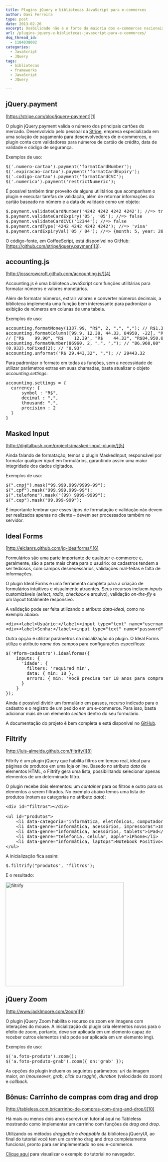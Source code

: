 ```yaml
---
title: Plugins jQuery e bibliotecas JavaScript para e-commerces
author: Davi Ferreira
type: post
date: 2013-02-26
excerpt: Usabilidade não é o forte da maioria dos e-commerces nacionais. Conheça alguns plugins que podem facilitar (e muito) a vida dos usuários da sua loja virtual.
url: /plugins-jquery-e-bibliotecas-javascript-para-e-commerces/
dsq_thread_id:
  - 1104038002
categories:
  - JavaScript
  - JQuery
tags:
  - bibliotecas
  - frameworks
  - JavaScript
  - JQuery

---
```

## jQuery.payment

[https://stripe.com/blog/jquery-payment][1]

O plugin jQuery.payment valida o número dos principais cartões do mercado. Desenvolvido pelo pessoal da [Stripe][2], empresa especializada em uma solução de pagamento para desenvolvedores de e-commerces, o plugin conta com validadores para números de cartão de crédito, data de validade e código de segurança.

Exemplos de uso:

<pre class="lang-jquery">$('.numero-cartao').payment('formatCardNumber');
$('.expiracao-cartao').payment('formatCardExpiry');
$('.codigo-cartao').payment('formatCardCVC');
$('.numerico').payment('restrictNumeric');</pre>

É possível também tirar proveito de alguns utilitários que acompanham o plugin e executar tarefas de validação, além de retornar informações do cartão baseado no número e a data de validade como um objeto:

<pre class="lang-jquery">$.payment.validateCardNumber('4242 4242 4242 4242'); //=&gt; true
$.payment.validateCardExpiry('05', '05'); //=&gt; false
$.payment.validateCardCVC('12344'); //=&gt; false
$.payment.cardType('4242 4242 4242 4242'); //=&gt; 'visa'
$.payment.cardExpiryVal('05 / 04'); //=&gt; {month: 5, year: 2004}</pre>

O código-fonte, em CoffeeScript, está disponível no GitHub: [https://github.com/stripe/jquery.payment][3].

## accounting.js

[http://josscrowcroft.github.com/accounting.js/][4]

Accounting.js é uma biblioteca JavaScript com funções utilitárias para formatar números e valores monetários.

Além de formatar números, extrair valores e converter números decimais, a biblioteca implementa uma função bem interessante para padronizar a exibição de números em colunas de uma tabela.

Exemplos de uso:

<pre class="lang-jquery">accounting.formatMoney(1337.99, "R$", 2, ".", ","); // R$1.337,99
accounting.formatColumn([99.9, 12.39, 44.33, 84950, -22], "R$");
// ["R$    99.90", "R$    12.39", "R$    44.33", "R$84,950.00", "R$   -22.00"]
accounting.formatNumber(86960, 2, ".", ","); // "86.960,00"
(0.932).toFixed(2); // "0.93"
accounting.unformat("R$ 29.443,32", ","); // 29443.32</pre>

Para padronizar o formato em todas as funções, sem a necessidade de utilizar parâmetros extras em suas chamadas, basta atualizar o objeto _accounting.settings_:

<pre class="lang-jquery">accounting.settings = {
  currency: {
	  symbol : "R$",
	  decimal : ",",
	  thousand: ".",
	  precision : 2 
  }
}</pre>

## Masked Input

[http://digitalbush.com/projects/masked-input-plugin/][5]

Ainda falando de formatação, temos o plugin MaskedInput, responsável por formatar qualquer _input_ em formulários, garantindo assim uma maior integridade dos dados digitados.

Exemplos de uso:

<pre class="lang-jquery">$(".cnpj").mask("99.999.999/9999-99");
$(".cpf").mask("999.999.999-99");
$(".telefone").mask("(99) 9999-9999");
$(".cep").mask("99.999-999");</pre>

É importante lembrar que esses tipos de formatação e validação não devem ser realizados apenas no cliente &#8211; devem ser processados também no servidor.

## Ideal Forms

[http://elclanrs.github.com/jq-idealforms/][6]

Formulários são uma parte importante de qualquer e-commerce e, geralmente, são a parte mais chata para o usuário: os cadastros tendem a ser tediosos, com campos desnecessários, validações mal-feitas e falta de informações.

O plugin Ideal Forms é uma ferramenta completa para a criação de formulários intuitivos e visualmente atraentes. Seus recursos incluem _inputs_ customizáveis (_select_, _radio_, _checkbox_ e arquivo), validação _on-the-fly_ e um layout totalmente responsivo.

A validação pode ser feita utilizando o atributo _data-ideal_, como no exemplo abaixo:

<pre class="lang-html">&lt;div&gt;&lt;label&gt;Usuário:&lt;/label&gt;&lt;input type="text" name="username" data-ideal="required username"/&gt;&lt;/div&gt;
&lt;div&gt;&lt;label&gt;Senha:&lt;/label&gt;&lt;input type="text" name="password" data-ideal="required pass"/&gt;&lt;/div&gt;
</pre>

Outra opção é utilizar parâmetros na inicialização do plugin. O Ideal Forms utiliza o atributo _name_ dos campos para configurações específicas:

<pre class="lang-jquery">$('#form-cadastro').idealforms({
	inputs: {
	  'idade': {
	    filters: 'required min',
	    data: { min: 18 },
	    errors: { min: 'Você precisa ter 18 anos para comprar nesse site' }
	  }
	}
});</pre>

Ainda é possível dividir um formulário em passos, recurso indicado para o cadastro e o registro de um pedido em um e-commerce. Para isso, basta adicionar mais de um elemento _section_ dentro do seu formulário.

A documentação do projeto é bem completa e está disponível no [GitHub][7].

## Filtrify

[http://luis-almeida.github.com/filtrify/][8]

Filtrify é um plugin jQuery que habilita filtros em tempo real, ideal para páginas de produtos em uma loja online. Basedo no atributo _data_ de elementos HTML, o Filtrify gera uma lista, possibilitando selecionar apenas elementos de um determinado filtro.

O plugin recebe dois elementos: um _container_ para os filtros e outro para os elementos a serem filtrados. No exemplo abaixo temos uma lista de produtos (notem as categorias no atributo _data_):

<div id="filtros">
</div>

<pre class="lang-html">&lt;div id="filtros"&gt;&lt;/div&gt;

&lt;ul id="produtos"&gt;
    &lt;li data-categoria="informática, eletrônicos, computadores"&gt;Desktop Core i7&lt;/li&gt;
    &lt;li data-genre="informática, acessórios, impressoras"&gt;Impressora HP Deskjet&lt;/li&gt;
    &lt;li data-genre="informática, acessórios, tablets"&gt;iPad&lt;/li&gt;
    &lt;li data-genre="telefonia, celular, apple"&gt;iPhone&lt;/li&gt;
    &lt;li data-genre="informática, laptops"&gt;Notebook Positivo&lt;/li&gt;
&lt;/ul&gt;</pre>

A inicialização fica assim:

<pre class="lang-jquery">$.filtrify("produtos", "filtros");</pre>

E o resultado:

<img src="http://tableless.com.br/uploads/2013/02/filtrify.jpg" alt="filtrify" width="378" height="333" class="alignnone size-full wp-image-10921" srcset="uploads/2013/02/filtrify.jpg 378w, uploads/2013/02/filtrify-190x168.jpg 190w, uploads/2013/02/filtrify-351x310.jpg 351w" sizes="(max-width: 378px) 100vw, 378px" />

## jQuery Zoom

[http://www.jacklmoore.com/zoom][9]

O plugin jQuery Zoom habilita o recurso de zoom em imagens com interações do mouse. A inicialização do plugin cria elementos novos para o efeito de zoom, portanto, deve ser aplicada em um elemento capaz de receber outros elementos (não pode ser aplicada em um elemento img).

Exemplos de uso:

<pre class="lang-jquery">$('a.foto-produto').zoom(); 
$('a.foto-produto-grab').zoom({ on:'grab' });</pre>

As opções do plugin incluem os seguintes parâmetros: _url_ da imagem maior, _on_ (_mouseover_, _grab_, _click_ ou _toggle_), _duration_ (velocidade do zoom) e _callback_.

## Bônus: Carrinho de compras com drag and drop

[http://tableless.com.br/carrinho-de-compras-com-drag-and-drop/][10]

Há mais ou menos dois anos escrevi um tutorial aqui no Tableless mostrando como implementar um carrinho com funções de _drag and drop_. 

Utilizando os métodos _draggable_ e _droppable_ da biblioteca jQueryUI, ao final do tutorial você tem um carrinho drag and drop completamente funcional, pronto para ser implementado no seu e-commerce.

[Clique aqui][11] para visualizar o exemplo do tutorial no navegador.

 [1]: https://stripe.com/blog/jquery-payment "https://stripe.com/blog/jquery-payment"
 [2]: https://stripe.com/ "https://stripe.com/"
 [3]: https://github.com/stripe/jquery.payment "https://github.com/stripe/jquery.payment"
 [4]: http://josscrowcroft.github.com/accounting.js/ "http://josscrowcroft.github.com/accounting.js/"
 [5]: http://digitalbush.com/projects/masked-input-plugin/ "http://digitalbush.com/projects/masked-input-plugin/"
 [6]: http://elclanrs.github.com/jq-idealforms/ "http://elclanrs.github.com/jq-idealforms/"
 [7]: https://github.com/elclanrs/jq-idealforms "https://github.com/elclanrs/jq-idealforms"
 [8]: http://luis-almeida.github.com/filtrify/ "http://luis-almeida.github.com/filtrify/"
 [9]: http://www.jacklmoore.com/zoom "http://www.jacklmoore.com/zoom"
 [10]: http://tableless.com.br/carrinho-de-compras-com-drag-and-drop/ "http://tableless.com.br/carrinho-de-compras-com-drag-and-drop/"
 [11]: http://tableless.github.com/exemplos/carrinho-compras/ "http://tableless.github.com/exemplos/carrinho-compras/"